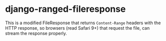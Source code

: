 # django-ranged-fileresponse
This is a modified FileResponse that returns `Content-Range` headers with the HTTP response, so browsers (read Safari 9+) that request the file, can stream the response properly.
